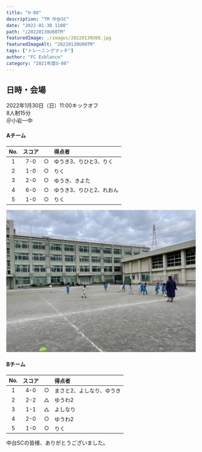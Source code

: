 ```yaml
---
title: "U-08"
description: "TM 中台SC"
date: "2022-01-30 1100"
path: "/20220130U08TM"
featuredImage: ./images/20220130U08.jpg
featuredImageAlt: "20220130U08TM"
tags: ["トレーニングマッチ"]
author: "FC Esblanco"
category: "2021年度U-08"
---
```


## 日時・会場

2022年1月30日（日）11:00キックオフ  
8人制15分  
＠小岩一中

#### Aチーム

| No.| スコア |   | 得点者  |
|:--:|:------:|:-:|:--------|
| 1  | 7-0 | ○ |ゆうき3、りひと3、りく|
| 2  | 1-0 | ○ |りく|
| 3  | 2-0 | ○ |ゆうき、きよた|
| 4  | 6-0 | ○ |ゆうき3、りひと2、れおん|
| 5  | 1-0 | ○ |りく|

![20220130U08](./images/20220130U08B.jpg "U08TM")

#### Bチーム

| No.| スコア |   | 得点者  |
|:--:|:------:|:-:|:--------|
| 1  | 4-0 | ○ |まさと2、よしなり、ゆうき|
| 2  | 2-2 | △ |ゆうわ2|
| 3  | 1-1 | △ |よしなり|
| 4  | 2-0 | ○ |ゆうわ2|
| 5  | 1-0 | ○ |りく|

中台SCの皆様、ありがとうございました。
